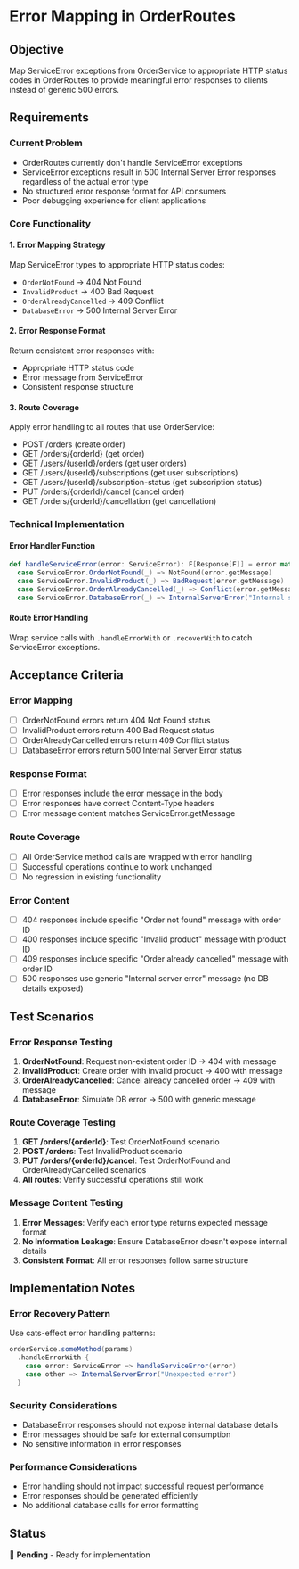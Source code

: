 # Error Mapping in OrderRoutes

## Objective
Map ServiceError exceptions from OrderService to appropriate HTTP status codes in OrderRoutes to provide meaningful error responses to clients instead of generic 500 errors.

## Requirements

### Current Problem
- OrderRoutes currently don't handle ServiceError exceptions
- ServiceError exceptions result in 500 Internal Server Error responses regardless of the actual error type
- No structured error response format for API consumers
- Poor debugging experience for client applications

### Core Functionality

#### 1. Error Mapping Strategy
Map ServiceError types to appropriate HTTP status codes:
- `OrderNotFound` → 404 Not Found
- `InvalidProduct` → 400 Bad Request  
- `OrderAlreadyCancelled` → 409 Conflict
- `DatabaseError` → 500 Internal Server Error

#### 2. Error Response Format
Return consistent error responses with:
- Appropriate HTTP status code
- Error message from ServiceError
- Consistent response structure

#### 3. Route Coverage
Apply error handling to all routes that use OrderService:
- POST /orders (create order)
- GET /orders/{orderId} (get order)
- GET /users/{userId}/orders (get user orders)
- GET /users/{userId}/subscriptions (get user subscriptions)
- GET /users/{userId}/subscription-status (get subscription status)
- PUT /orders/{orderId}/cancel (cancel order)
- GET /orders/{orderId}/cancellation (get cancellation)

### Technical Implementation

#### Error Handler Function
```scala
def handleServiceError(error: ServiceError): F[Response[F]] = error match
  case ServiceError.OrderNotFound(_) => NotFound(error.getMessage)
  case ServiceError.InvalidProduct(_) => BadRequest(error.getMessage)
  case ServiceError.OrderAlreadyCancelled(_) => Conflict(error.getMessage)
  case ServiceError.DatabaseError(_) => InternalServerError("Internal server error")
```

#### Route Error Handling
Wrap service calls with `.handleErrorWith` or `.recoverWith` to catch ServiceError exceptions.

## Acceptance Criteria

### Error Mapping
- [ ] OrderNotFound errors return 404 Not Found status
- [ ] InvalidProduct errors return 400 Bad Request status
- [ ] OrderAlreadyCancelled errors return 409 Conflict status
- [ ] DatabaseError errors return 500 Internal Server Error status

### Response Format
- [ ] Error responses include the error message in the body
- [ ] Error responses have correct Content-Type headers
- [ ] Error message content matches ServiceError.getMessage

### Route Coverage
- [ ] All OrderService method calls are wrapped with error handling
- [ ] Successful operations continue to work unchanged
- [ ] No regression in existing functionality

### Error Content
- [ ] 404 responses include specific "Order not found" message with order ID
- [ ] 400 responses include specific "Invalid product" message with product ID
- [ ] 409 responses include specific "Order already cancelled" message with order ID
- [ ] 500 responses use generic "Internal server error" message (no DB details exposed)

## Test Scenarios

### Error Response Testing
1. **OrderNotFound**: Request non-existent order ID → 404 with message
2. **InvalidProduct**: Create order with invalid product → 400 with message
3. **OrderAlreadyCancelled**: Cancel already cancelled order → 409 with message
4. **DatabaseError**: Simulate DB error → 500 with generic message

### Route Coverage Testing
1. **GET /orders/{orderId}**: Test OrderNotFound scenario
2. **POST /orders**: Test InvalidProduct scenario
3. **PUT /orders/{orderId}/cancel**: Test OrderNotFound and OrderAlreadyCancelled scenarios
4. **All routes**: Verify successful operations still work

### Message Content Testing
1. **Error Messages**: Verify each error type returns expected message format
2. **No Information Leakage**: Ensure DatabaseError doesn't expose internal details
3. **Consistent Format**: All error responses follow same structure

## Implementation Notes

### Error Recovery Pattern
Use cats-effect error handling patterns:
```scala
orderService.someMethod(params)
  .handleErrorWith {
    case error: ServiceError => handleServiceError(error)
    case other => InternalServerError("Unexpected error")
  }
```

### Security Considerations
- DatabaseError responses should not expose internal database details
- Error messages should be safe for external consumption
- No sensitive information in error responses

### Performance Considerations
- Error handling should not impact successful request performance
- Error responses should be generated efficiently
- No additional database calls for error formatting

## Status
🔴 **Pending** - Ready for implementation